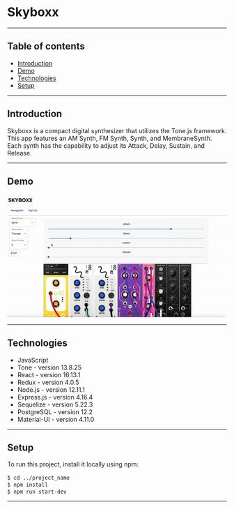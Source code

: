 # Skyboxx
---

## Table of contents

* [Introduction](#introduction)
* [Demo](#demo)
* [Technologies](#technologies)
* [Setup](#setup)

---
## Introduction

Skyboxx is a compact digital synthesizer that utilizes the Tone.js framework.<br/>
This app features an AM Synth, FM Synth, Synth, and MembraneSynth.<br/>
Each synth has the capability to adjust its Attack, Delay, Sustain, and Release.<br/>

---
## Demo

![](https://github.com/LindaEng/Skyboxx/blob/master/digisynth.gif)

---
## Technologies
* JavaScript
* Tone - version 13.8.25
* React - version 16.13.1
* Redux - version 4.0.5
* Node.js - version 12.11.1
* Express.js - version 4.16.4
* Sequelize - version 5.22.3
* PostgreSQL - version 12.2
* Material-UI - version 4.11.0
---

## Setup

To run this project, install it locally using npm:

```
$ cd ../project_name
$ npm install
$ npm run start-dev
```

---
